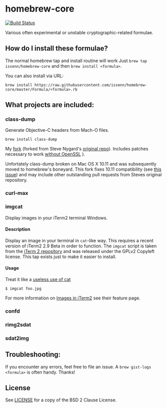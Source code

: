 # homebrew-core

[![Build Status](https://travis-ci.com/issenn/homebrew-core.svg?branch=master)](https://travis-ci.com/issenn/homebrew-core)

Various often experimental or unstable cryptographic-related formulae.

## How do I install these formulae?

The normal homebrew tap and install routine will work
Just `brew tap issenn/homebrew-core` and then `brew install <formula>`.

You can also install via URL:

```
brew install https://raw.githubusercontent.com/issenn/homebrew-core/master/Formula/<formula>.rb
```

## What projects are included:

### class-dump

Generate Objective-C headers from Mach-O files.

`brew install class-dump`

My [fork](https://github.com/schwa/class-dump) (forked from Steve Nygard's [original repo](https://github.com/nygard/class-dump)). Includes patches necessary to work [without OpenSSL](https://github.com/nygard/class-dump/pull/58)
).

Unfortately class-dump broken on Mac OS X 10.11 and was subsequently moved to homebrew's boneyard. This fork fixes 10.11 compatibility (see [this issue](https://github.com/nygard/class-dump/pull/58)) and may include other outstanding pull requests from Steves original repository.

### curl-max

### imgcat

Display images in your iTerm2 terminal Windows.

#### Description
Display an image in your terminal in `cat`-like way. This requires a recent
version of iTerm2 2.9 Beta in order to function. The `imgcat` script is taken
from the [iTerm 2 repository](https://github.com/gnachman/iTerm2/blob/master/tests/imgcat)
and was released under the GPLv2 Copyleft license. This tap exists just to make
it easier to install.

#### Usage
Treat it like a [useless use of cat](http://porkmail.org/era/unix/award.html#cat)

    $ imgcat foo.jpg

For more information on [Images in iTerm2](https://www.iterm2.com/documentation-images.html)
see their feature page.

### confd

### rimg2sdat

### sdat2img

Troubleshooting:
--------------------------------

If you encounter any errors, feel free to file an issue. A `brew gist-logs <formula>` is often handy. Thanks!

## License
See [LICENSE](./LICENSE) for a copy of the BSD 2 Clause License.
